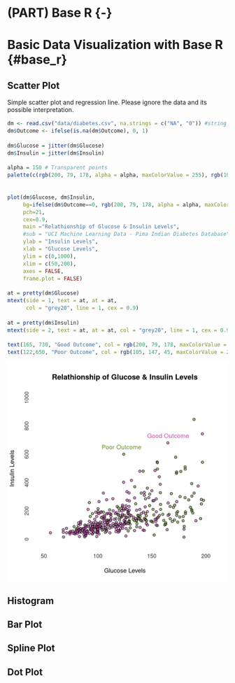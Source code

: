 # (PART) Base R {-}
# Basic Data Visualization with Base R {#base_r}

## Scatter Plot
Simple scatter plot and regression line. Please ignore the data and its possible interpretation.


```r
dm <- read.csv("data/diabetes.csv", na.strings = c("NA", "0")) #string NA and 0 are considered NA
dm$Outcome <- ifelse(is.na(dm$Outcome), 0, 1)

dm$Glucose = jitter(dm$Glucose)
dm$Insulin = jitter(dm$Insulin)

alpha = 150 # Transparent points
palette(c(rgb(200, 79, 178, alpha = alpha, maxColorValue = 255), rgb(105, 147, 45, alpha = alpha, maxColorValue = 255)))

              
plot(dm$Glucose, dm$Insulin, 
     bg=ifelse(dm$Outcome==0, rgb(200, 79, 178, alpha = alpha, maxColorValue = 255), rgb(105, 147, 45, alpha = alpha, maxColorValue = 255)),
     pch=21, 
     cex=0.9,
     main ="Relathionship of Glucose & Insulin Levels",
     #sub = "UCI Machine Learning Data - Pima Indian Diabetes Database",
     ylab = "Insulin Levels",
     xlab = "Glucose Levels",
     ylim = c(0,1000),
     xlim = c(50,200),
     axes = FALSE,
     frame.plot = FALSE)
    
at = pretty(dm$Glucose)
mtext(side = 1, text = at, at = at,
      col = "grey20", line = 1, cex = 0.9)

at = pretty(dm$Insulin)
mtext(side = 2, text = at, at = at, col = "grey20", line = 1, cex = 0.9)

text(165, 730, "Good Outcome", col = rgb(200, 79, 178, maxColorValue = 255))
text(122,650, "Poor Outcome", col = rgb(105, 147, 45, maxColorValue = 255))
```

<img src="02-basic-baseR_files/figure-html/scatterplot1-1.png" width="576" style="display: block; margin: auto;" />


## Histogram

## Bar Plot

## Spline Plot

## Dot Plot
